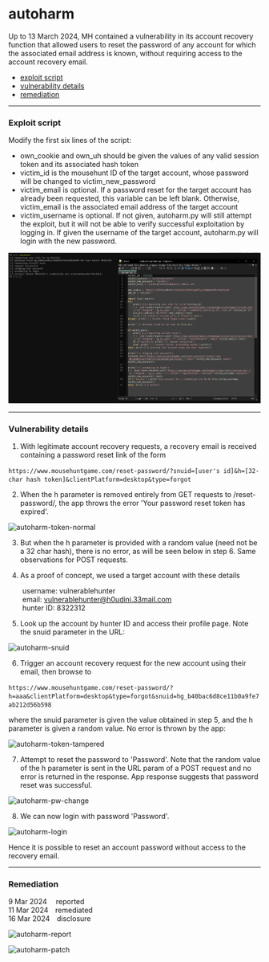 # autoharm
Up to 13 March 2024, MH contained a vulnerability in its account recovery function that allowed users to reset the password of any account for which the associated email address is known, without requiring access to the account recovery email.
* [exploit script](#script)
* [vulnerability details](#vuln)
* [remediation](#remediation)

<hr>
<a name="script"></a> 

### Exploit script
Modify the first six lines of the script:
- own_cookie and own_uh should be given the values of any valid session token and its associated hash token
- victim_id is the mousehunt ID of the target account, whose password will be changed to victim_new_password
- victim_email is optional. If a password reset for the target account has already been requested, this variable can be left blank. Otherwise, victim_email is the associated email address of the target account
- victim_username is optional. If not given, autoharm.py will still attempt the exploit, but it will not be able to verify successful exploitation by logging in. If given the username of the target account, autoharm.py will login with the new password.

![autoharm-exploitation](../img/autoharm-exploitation.png)

<hr>
<a name="vuln"></a> 

### Vulnerability details
1. With legitimate account recovery requests, a recovery email is received containing a password reset link of the form

```https://www.mousehuntgame.com/reset-password/?snuid=[user's id]&h=[32-char hash token]&clientPlatform=desktop&type=forgot```

2. When the h parameter is removed entirely from GET requests to /reset-password/, the app throws the error 'Your password reset token has expired'.

![autoharm-token-normal](../img/autoharm-token-normal.png)

3. But when the h parameter is provided with a random value (need not be a 32 char hash), there is no error, as will be seen below in step 6. Same observations for POST requests.

4. As a proof of concept, we used a target account with these details

&emsp;&emsp;username:	 vulnerablehunter<br>
&emsp;&emsp;email:		 vulnerablehunter@h0udini.33mail.com<br>
&emsp;&emsp;hunter ID: 8322312<br>

5. Look up the account by hunter ID and access their profile page. Note the snuid parameter in the URL:

![autoharm-snuid](../img/autoharm-snuid.png)

6. Trigger an account recovery request for the new account using their email, then browse to 

```https://www.mousehuntgame.com/reset-password/?h=aaa&clientPlatform=desktop&type=forgot&snuid=hg_b40bac6d8ce11b0a9fe7ab212d56b598```

where the snuid parameter is given the value obtained in step 5, and the h parameter is given a random value. No error is thrown by the app:

![autoharm-token-tampered](../img/autoharm-token-tampered.png)

7. Attempt to reset the password to 'Password'. Note that the random value of the h parameter is sent in the URL param of a POST request and no error is returned in the response. App response suggests that password reset was successful.

![autoharm-pw-change](../img/autoharm-pw-change.png)

8. We can now login with password 'Password'.

![autoharm-login](../img/autoharm-login.png)

Hence it is possible to reset an account password without access to the recovery email.

<hr>
<a name="remediation"></a> 

### Remediation

9 Mar 2024&emsp; reported<br>
11 Mar 2024&emsp;remediated<br>
16 Mar 2024&emsp;disclosure

![autoharm-report](../img/autoharm-report.png)

![autoharm-patch](../img/autoharm-patch.png)
